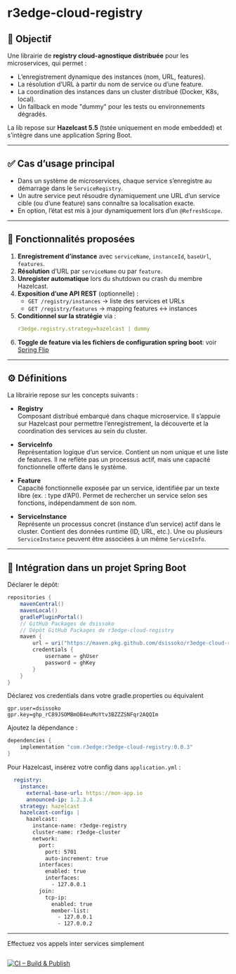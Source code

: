 # r3edge-cloud-registry

## 🎯 Objectif

Une librairie de **registry cloud-agnostique distribuée** pour les microservices, qui permet :
- L’enregistrement dynamique des instances (nom, URL, features).
- La résolution d’URL à partir du nom de service ou d’une feature.
- La coordination des instances dans un cluster distribué (Docker, K8s, local).
- Un fallback en mode "dummy" pour les tests ou environnements dégradés.

La lib repose sur **Hazelcast 5.5** (tstée uniquement en mode embedded) et s’intègre dans une application Spring Boot.

---

## ✅ Cas d’usage principal

- Dans un système de microservices, chaque service s’enregistre au démarrage dans le `ServiceRegistry`.
- Un autre service peut résoudre dynamiquement une URL d’un service cible (ou d’une feature) sans connaître sa localisation exacte.
- En option, l’état est mis à jour dynamiquement lors d’un `@RefreshScope`.

---

## 🧩 Fonctionnalités proposées

1. **Enregistrement d’instance** avec `serviceName`, `instanceId`, `baseUrl`, `features`.
2. **Résolution** d’URL par `serviceName` ou par `feature`.
3. **Unregister automatique** lors du shutdown ou crash du membre Hazelcast.
4. **Exposition d’une API REST** (optionnelle) :
   - `GET /registry/instances` → liste des services et URLs
   - `GET /registry/features` → mapping features ↔ instances
5. **Conditionnel sur la stratégie** via :
   ```yaml
   r3edge.registry.strategy=hazelcast | dummy
   ```
6. **Toggle de feature via les fichiers de configuration spring boot**: voir [Spring Flip](https://github.com/dsissoko/r3edge-spring-flip)

---

## ⚙️ Définitions

La librairie repose sur les concepts suivants :

- **Registry**  
  Composant distribué embarqué dans chaque microservice. Il s’appuie sur Hazelcast pour permettre l’enregistrement, la découverte et la coordination des services au sein du cluster.

- **ServiceInfo**  
  Représentation logique d’un service. Contient un nom unique et une liste de features. Il ne reflète pas un processus actif, mais une capacité fonctionnelle offerte dans le système.

- **Feature**  
  Capacité fonctionnelle exposée par un service, identifiée par un texte libre (ex. : type d’API). Permet de rechercher un service selon ses fonctions, indépendamment de son nom.

- **ServiceInstance**  
  Représente un processus concret (instance d’un service) actif dans le cluster. Contient des données runtime (ID, URL, etc.). Une ou plusieurs `ServiceInstance` peuvent être associées à un même `ServiceInfo`.

---

## 🔧 Intégration dans un projet Spring Boot

Déclarer le dépôt:

```groovy
repositories {
    mavenCentral()
    mavenLocal()
    gradlePluginPortal()
    // GitHub Packages de dsissoko
    // Dépôt GitHub Packages de r3edge-cloud-registry
    maven {
        url = uri("https://maven.pkg.github.com/dsissoko/r3edge-cloud-registry")
        credentials {
            username = ghUser
            password = ghKey
        }
    }
}
```

Déclarez vos credentials dans votre gradle.properties ou équivalent

```
gpr.user=dsissoko
gpr.key=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
```

Ajoutez la dépendance :

```groovy
dependencies {
    implementation "com.r3edge:r3edge-cloud-registry:0.0.3"
}
```

Pour Hazelcast, insérez votre config dans `application.yml` :


```yaml
  registry:
    instance:
      external-base-url: https://mon-app.io
      announced-ip: 1.2.3.4    
    strategy: hazelcast
    hazelcast-config: |
      hazelcast:
        instance-name: r3edge-registry
        cluster-name: r3edge-cluster
        network:
          port:
            port: 5701
            auto-increment: true
          interfaces:
            enabled: true
            interfaces:
              - 127.0.0.1
          join:
            tcp-ip:
              enabled: true
              member-list:
                - 127.0.0.1
                - 127.0.0.2
```

---

Effectuez vos appels inter services simplement

```java

```

[![CI – Build & Publish](https://github.com/dsissoko/r3edge-cloud-registry/actions/workflows/cicd_code.yml/badge.svg)](https://github.com/dsissoko/r3edge-cloud-registry/actions/workflows/cicd_code.yml)
